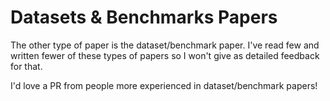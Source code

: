 # Datasets & Benchmarks Papers

The other type of paper is the dataset/benchmark paper. I've read few and written fewer of these types of papers so I won't give as detailed feedback for that.

I'd love a PR from people more experienced in dataset/benchmark papers!
